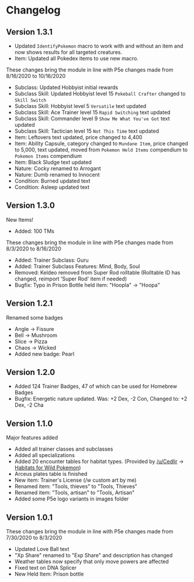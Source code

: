 # Changelog


## Version 1.3.1

 * Updated `IdentifyPokemon` macro to work with and without an item and now shows results for all targeted creatures.
 * Item: Updated all Pokedex items to use new macro.

These changes bring the module in line with P5e changes made from 8/16/2020 to 10/16/2020

 * Subclass: Updated Hobbyist initial rewards
 * Subclass Skill: Updated Hobbyist level 15 `Pokeball Crafter` changed to `Skill Switch`
 * Subclass Skill: Hobbyist level 5 `Versatile` text updated
 * Subclass Skill: Ace Trainer level 15 `Rapid Switching` text updated
 * Subclass Skill: Commander level 9 `Show Me What You've Got` text updated
 * Subclass Skill: Tactician level 15 `Not This Time` text updated
 * Item: Leftovers text updated, price changed to 4,400
 * Item: Ability Capsule, category changed to `Mundane Item`, price changed to 5,000, text updated, moved from `Pokemon Held Items` compendium to `Pokemon Items` compendium
 * Item: Black Sludge text updated
 * Nature: Cocky renamed to Arrogant
 * Nature: Dumb renamed to Innocent
 * Condition: Burned updated text
 * Condition: Asleep updated text

## Version 1.3.0

New Items!

 * Added: 100 TMs

These changes bring the module in line with P5e changes made from 8/3/2020 to 8/16/2020

 * Added: Trainer Subclass: Guru
 * Added: Trainer Subclass Features: Mind, Body, Soul
 * Removed: Keldeo removed from Super Rod rolltable (Rolltable ID has changed, reimport 'Super Rod' item if needed)
 * Bugfix: Typo in Prison Bottle held item: "Hoopla" -> "Hoopa"

## Version 1.2.1

Renamed some badges

 * Angle -> Fissure
 * Bell -> Mushroom
 * Slice -> Pizza
 * Chaos -> Wicked
 * Added new badge: Pearl

## Version 1.2.0

 * Added 124 Trainer Badges, 47 of which can be used for Homebrew Badges
 * Bugfix: Energetic nature updated. Was: +2 Dex, -2 Con, Changed to: +2 Dex, -2 Cha

## Version 1.1.0

Major features added

 * Added all trainer classes and subclasses
 * Added all specializations
 * Added 20 encounter tables for habitat types. (Provided by [/u/Cedlir](https://www.reddit.com/user/Cedlir) -> [Habitats for Wild Pokemon](https://www.reddit.com/r/Pokemon5e/comments/i511dz/habitats_for_wild_pokemon/))
 * Arceus plates table is finished
 * New item: Trainer's License (/w custom art by me)
 * Renamed item: "Tools, thieves" to "Tools, Thieves"
 * Renamed item: "Tools, artisan" to "Tools, Artisan"
 * Added some P5e logo variants in images folder

## Version 1.0.1

These changes bring the module in line with P5e changes made from 7/30/2020 to 8/3/2020

 * Updated Love Ball text
 * "Xp Share" renamed to "Exp Share" and description has changed
 * Weather tables now specify that only move powers are affected
 * Fixed text on DNA Splicer
 * New Held Item: Prison bottle